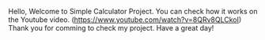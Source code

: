 Hello, Welcome to Simple Calculator Project.
You can check how it works on the Youtube video. (https://www.youtube.com/watch?v=8QRv8QLCkoI)
Thank you for comming to check my project.
Have a great day!
